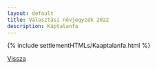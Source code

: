 ```yaml
---
layout: default
title: Választási névjegyzék 2022
description: Káptalanfa
---
```


{% include settlementHTMLs/Kaaptalanfa.html %}

[Vissza](./)
